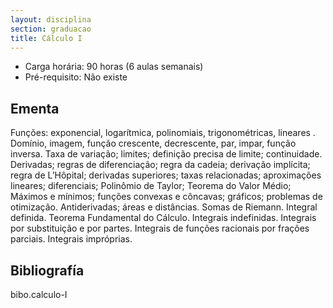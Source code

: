 ```yaml
---
layout: disciplina
section: graduacao
title: Cálculo I
---
```


- Carga horária: 90 horas (6 aulas semanais)
- Pré-requisito: Não existe

## Ementa

Funções: exponencial, logarítmica, polinomiais, trigonométricas,
lineares . Domínio, imagem, função crescente, decrescente, par, impar,
função inversa. Taxa de variação; limites; definição precisa de
limite; continuidade. Derivadas; regras de diferenciação; regra da
cadeia; derivação implícita; regra de L’Hôpital; derivadas superiores;
taxas relacionadas; aproximações lineares; diferenciais; Polinômio de
Taylor; Teorema do Valor Médio; Máximos e mínimos; funções convexas e
côncavas; gráficos; problemas de otimização. Antiderivadas; áreas e
distâncias. Somas de Riemann. Integral definida.  Teorema Fundamental
do Cálculo. Integrais indefinidas. Integrais por substituição e por
partes. Integrais de funções racionais por frações parciais. Integrais
impróprias.

## Bibliografía

bibo.calculo-I 





